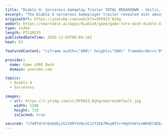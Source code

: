 ```yaml
---
title: "Diablo 4: Sorceress Gameplay Trailer TOTAL BREAKDOWN - Skills, Abilities, Locations, Items & MORE!"
excerpt: "The Diablo 4 sorceress Gameplayer trailer revealed alot about the class, but what did you miss? If you enjoyed this video please consider subscribing: ..."
originalUrl: https://youtube.com/watch?v=9FK923_Wjbg
webUrl: https://smartable.ai/apps/diablo4/game/game-lore-dash-diablo-4-sorceress-gameplay-trailer-total-breakdown-skills-abilities-locations-items-more/
type: video
length: PT11M23S
publishedDateTime: 2020-12-03T06:04:16Z
heat: 53

featuredContent: "<iframe width=\"800\" height=\"500\" frameborder=\"0\" src=\"https://www.youtube.com/embed/9FK923_Wjbg\" allow=\"accelerometer; autoplay; encrypted-media; gyroscope; picture-in-picture\" allowfullscreen></iframe>"

provider:
  name: Game LORE Dash
  domain: youtube.com

topics:
  - Diablo 4
  - Sorceress

images:
  - url: https://i.ytimg.com/vi/9FK923_Wjbg/maxresdefault.jpg
    width: 1280
    height: 720
    isCached: true

secured: "c7m9TdrkrOx6dbj2GJVURYSV6nJCJzT2EA7MuyWT1r+HqUtkkYxxBH4El8EEcjmHhT1GWuOQUpIYw0DVnXj2vI+ybiTkCWNAF3m2mUgi9rblS+oJdzV5NYCBIL3HT8pd3rKiwBK8GK6ZjZGNatpUi2U2UL3nGlccpCiCrQ0/75M7qEbhMS/123iJDUiuOtIVkmesxYlQ88iw2fqTgvyQeKRfS6lfDIYt772hXpqL5vCyWdgo0w3/onqT6Tyi0PmLgHabEsP3eeZRh6Ii7V803orhbJJi8zUWhBTuxEXfVx3/dW1Xz3+Az6FmXCaHYZC7V2Jr/28tc15mq4hY/SPdCqU+EQzfqQsmjrqGjK/gzlvqD5vrbCwAQTzow4qT+xpRawepvzOr/3DToqF5HJxkKZuSXwvmStKuGFjUK2ytIZ1ABBiylOK1nPyWaHPKxbNY;W7wLr+6DLmDqtrdspelM5A=="
---
```


